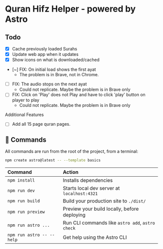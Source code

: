 # Quran Hifz Helper - powered by Astro

## Todo

- [x] Cache previously loaded Surahs
- [x] Update web app when it updates
- [x] Show icons on what is downloaded/cached
- [~] FIX: On initial load shows the first ayat
  - The problem is in Brave, not in Chrome.
- [ ] FIX: The audio stops on the next ayat
  - Could not replicate. Maybe the problem is in Brave only
- [ ] FIX: Click on 'Play' does not Play and have to click 'play' button on player to play
  - Could not replicate. Maybe the problem is in Brave only

Additional Features

- [ ] Add all 15 page quran pages.

## 🧞 Commands

All commands are run from the root of the project, from a terminal:

```sh
npm create astro@latest -- --template basics
```

| Command                   | Action                                           |
| :------------------------ | :----------------------------------------------- |
| `npm install`             | Installs dependencies                            |
| `npm run dev`             | Starts local dev server at `localhost:4321`      |
| `npm run build`           | Build your production site to `./dist/`          |
| `npm run preview`         | Preview your build locally, before deploying     |
| `npm run astro ...`       | Run CLI commands like `astro add`, `astro check` |
| `npm run astro -- --help` | Get help using the Astro CLI                     |

